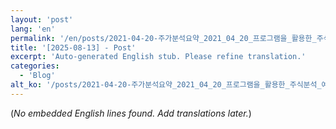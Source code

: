 ```yaml
---
layout: 'post'
lang: 'en'
permalink: '/en/posts/2021-04-20-주가분석요약_2021_04_20_프로그램을_활용한_주식분석_예상결과_08_51_27/'
title: '[2025-08-13] - Post'
excerpt: 'Auto-generated English stub. Please refine translation.'
categories:
  - 'Blog'
alt_ko: '/posts/2021-04-20-주가분석요약_2021_04_20_프로그램을_활용한_주식분석_예상결과_08_51_27/'
---
```


(*No embedded English lines found. Add translations later.*)
